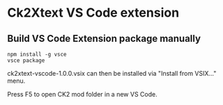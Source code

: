 # Ck2Xtext VS Code extension

## Build VS Code Extension package manually

```
npm install -g vsce
vsce package
```

ck2xtext-vscode-1.0.0.vsix can then be installed via "Install from VSIX..." menu.

Press F5 to open CK2 mod folder in a new VS Code.